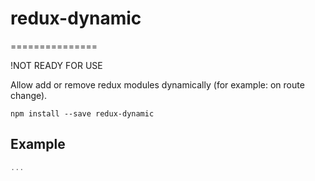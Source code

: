 # redux-dynamic
===============

!NOT READY FOR USE

Allow add or remove redux modules dynamically (for example: on route change).

```
npm install --save redux-dynamic
```

## Example

```js
...
```
